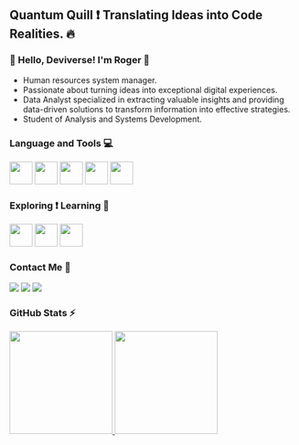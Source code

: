 ##  Quantum Quill ❗ Translating Ideas into Code Realities. 🔥
### 🌟 Hello, Deviverse! I'm Roger 🌟
- Human resources system manager.
- Passionate about turning ideas into exceptional digital experiences.
- Data Analyst specialized in extracting valuable insights and providing data-driven solutions to transform information into effective strategies.
- Student of Analysis and Systems Development.

### Language and Tools 💻        
<img loading="lazy" src="https://img.icons8.com/?size=100&id=13441&format=png&color=000000" width="40" height="40" />
<img loading="lazy" src="https://img.icons8.com/?size=100&id=BEMhRoRy403e&format=png&color=000000" width="40" height="40" />
<img loading="lazy" src="https://img.icons8.com/?size=100&id=117557&format=png&color=000000" width="40" height="40" />

<img loading="lazy" src="https://cdn.jsdelivr.net/gh/devicons/devicon@latest/icons/git/git-plain.svg" width="40" height="40" /> 
<img loading="lazy" src="https://cdn.jsdelivr.net/gh/devicons/devicon@latest/icons/github/github-original.svg" width="40" height="40" />

### Exploring ❗ Learning 📑
<img loading="lazy" src="https://cdn.jsdelivr.net/gh/devicons/devicon@latest/icons/react/react-original.svg" width="40" height="40" /> <img loading="lazy" src="https://cdn.jsdelivr.net/gh/devicons/devicon@latest/icons/angularjs/angularjs-original.svg" width="40" height="40" /> <img loading="lazy" src="https://cdn.jsdelivr.net/gh/devicons/devicon@latest/icons/tailwindcss/tailwindcss-original.svg" width="40" height="40"/> 

### Contact Me 📧

<div>
<a href="https://www.instagram.com/snclelis/" target="_blank"><img loading="lazy" src="https://img.shields.io/badge/-Instagram-%23E4405F?style=for-the-badge&logo=instagram&logoColor=white" target="_blank"></a>
<a href = "mailto:falcao.fab2012@gmail.com"><img loading="lazy" src="https://img.shields.io/badge/Gmail-D14836?style=for-the-badge&logo=gmail&logoColor=white" target="_blank"></a>
<a href="https://www.linkedin.com/in/roger-o-lelis/" target="_blank"><img loading="lazy" src="https://img.shields.io/badge/-LinkedIn-%230077B5?style=for-the-badge&logo=linkedin&logoColor=white" target="_blank"></a>   
</div>

### GitHub Stats ⚡

<div>
<a href="https://github.com/rogerlelis">
<img loading="lazy" height="180em" src="https://github-readme-stats.vercel.app/api/top-langs/?username=rogerlelis&layout=compact&langs_count=7&theme=dracula"/>
<img loading="lazy" height="180em" src="https://github-readme-stats.vercel.app/api?username=rogerlelis&show_icons=true&theme=dracula&include_all_commits=true&count_private=true"/>
</div>
